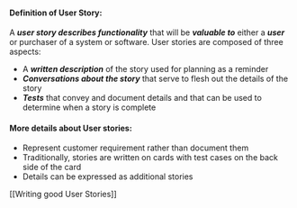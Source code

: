 #### Definition of User Story:
A ***user story describes functionality*** that will be ***valuable to*** either a ***user*** or purchaser of a system or software. User stories are composed of three aspects: 
- A ***written description*** of the story used for planning as a reminder
- ***Conversations about the story*** that serve to flesh out the details of the story
- ***Tests*** that convey and document details and that can be used to determine when a story is complete
#### More details about User stories:
- Represent customer requirement rather than document them
- Traditionally, stories are written on cards with test cases on the back side of the card 
- Details can be expressed as additional stories

[[Writing good User Stories]]